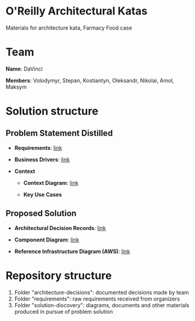 # O'Reilly Architectural Katas
Materials for architecture kata, Farmacy Food case

# Team 
**Name**: DaVinci

**Members**: Volodymyr, Stepan, Kostiantyn, Oleksandr, Nikolai, Amol, Maksym 

# Solution structure

  ## Problem Statement Distilled
  - **Requirements**: [link](./requirements/Requirements.md)

  - **Business Drivers**: [link](./requirements/Requirements.md)

  - **Context**

    - **Context Diagram**: [link](./solution-discovery/context-diagram.md)

    - **Key Use Cases**

  ## Proposed Solution

  - **Architectural Decision Records**: [link](./architecture-decisions)

  - **Component Diagram**: [link](./solution-discovery/component-diagram.md)

  - **Reference Infrastructure Diagram (AWS)**: [link](./solution-discovery/infrastructure-diagram.md)


# Repository structure
1. Folder "architecture-decisions": documented decisions made by team
2. Folder "requirements": raw requirements received from organizers
3. Folder "solution-discovery": diagrams, documents and other materials produced in pursue of problem solution
